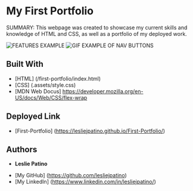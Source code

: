 # My First Portfolio

SUMMARY: 
This webpage was created to showcase my current skills and knowledge of HTML and CSS, as well as a portfolio of my deployed work. 

![FEATURES EXAMPLE](.assets/images/deployed-site)
![GIF EXAMPLE OF NAV BUTTONS](https://media.giphy.com/media/HZDAASk321GrShSiDX/giphy.gif)

## Built With

* [HTML] (/first-portfolio/index.html)
* [CSS] (.assets/style.css)
* [MDN Web Docus] https://developer.mozilla.org/en-US/docs/Web/CSS/flex-wrap

## Deployed Link

* [First-Portfolio] (https://lesliejpatino.github.io/First-Portfolio/)

## Authors
* **Leslie Patino**

- [My GitHub] (https://github.com/lesliejpatino)
- [My LinkedIn] (https://www.linkedin.com/in/lesliejpatino/)
